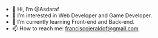 - 👋 Hi, I’m @Asdaraf
- 👀 I’m interested in Web Developer and Game Developer.
- 🌱 I’m currently learning Front-end and Back-end.
- 📫 How to reach me: franciscojeraldof@gmail.com

<!---
Asdaraf/Asdaraf is a ✨ special ✨ repository because its `README.md` (this file) appears on your GitHub profile.
You can click the Preview link to take a look at your changes.
--->
